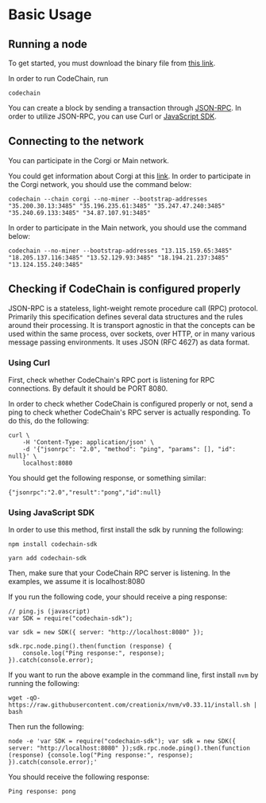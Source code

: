 # Basic Usage

## Running a node

To get started, you must download the binary file from [this link](https://github.com/codechain-io/codechain/releases).

In order to run CodeChain, run

```
codechain
```

You can create a block by sending a transaction through [JSON-RPC](https://github.com/CodeChain-io/codechain/blob/master/spec/JSON-RPC.md). In order to utilize JSON-RPC, you can use Curl or [JavaScript SDK](https://api.codechain.io/).

## Connecting to the network

You can participate in the Corgi or Main network.

You could get information about Corgi at this [link](https://corgi.codechain.io/). In order to participate in the Corgi network, you should use the command below:

```
codechain --chain corgi --no-miner --bootstrap-addresses "35.200.30.13:3485" "35.196.235.61:3485" "35.247.47.240:3485" "35.240.69.133:3485" "34.87.107.91:3485"
```

In order to participate in the Main network, you should use the command below:

```
codechain --no-miner --bootstrap-addresses "13.115.159.65:3485" "18.205.137.116:3485" "13.52.129.93:3485" "18.194.21.237:3485" "13.124.155.240:3485"
```

## Checking if CodeChain is configured properly

JSON-RPC is a stateless, light-weight remote procedure call (RPC) protocol. Primarily this specification defines several data structures and the rules around their processing. It is transport agnostic in that the concepts can be used within the same process, over sockets, over HTTP, or in many various message passing environments. It uses JSON (RFC 4627) as data format.

### Using Curl

First, check whether CodeChain's RPC port is listening for RPC connections. By default it should be PORT 8080.

In order to check whether CodeChain is configured properly or not, send a ping to check whether CodeChain's RPC server is actually responding. To do this, do the following:

```
curl \
    -H 'Content-Type: application/json' \
    -d '{"jsonrpc": "2.0", "method": "ping", "params": [], "id": null}' \
    localhost:8080
```

You should get the following response, or something similar:

```
{"jsonrpc":"2.0","result":"pong","id":null}
```

### Using JavaScript SDK

In order to use this method, first install the sdk by running the following:

```
npm install codechain-sdk
```

```
yarn add codechain-sdk
```

Then, make sure that your CodeChain RPC server is listening. In the examples, we assume it is localhost:8080

If you run the following code, your should receive a ping response:

```
// ping.js (javascript)
var SDK = require("codechain-sdk");

var sdk = new SDK({ server: "http://localhost:8080" });

sdk.rpc.node.ping().then(function (response) {
    console.log("Ping response:", response);
}).catch(console.error);
```

If you want to run the above example in the command line, first install `nvm` by running the following:

```
wget -qO- https://raw.githubusercontent.com/creationix/nvm/v0.33.11/install.sh | bash
```

Then run the following:

```
node -e 'var SDK = require("codechain-sdk"); var sdk = new SDK({ server: "http://localhost:8080" });sdk.rpc.node.ping().then(function (response) {console.log("Ping response:", response); }).catch(console.error);'
```

You should receive the following response:

```
Ping response: pong
```
